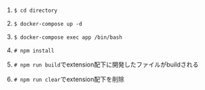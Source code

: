 1. `$ cd directory`

2. `$ docker-compose up -d`

3. `$ docker-compose exec app /bin/bash`

4. `# npm install`

5. `# npm run build`でextension配下に開発したファイルがbuildされる

6. `# npm run clear`でextension配下を削除
